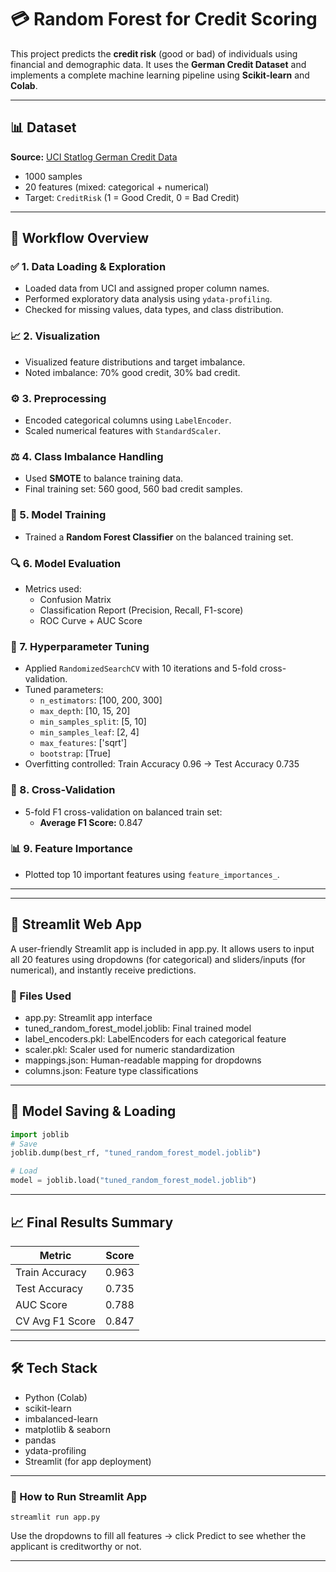 # 💳 Random Forest for Credit Scoring

This project predicts the **credit risk** (good or bad) of individuals using financial and demographic data. It uses the **German Credit Dataset** and implements a complete machine learning pipeline using **Scikit-learn** and **Colab**.

---

## 📊 Dataset

**Source:** [UCI Statlog German Credit Data](https://archive.ics.uci.edu/dataset/144/statlog+german+credit+data)  
- 1000 samples  
- 20 features (mixed: categorical + numerical)  
- Target: `CreditRisk` (1 = Good Credit, 0 = Bad Credit)

---

## 🧭 Workflow Overview

### ✅ 1. Data Loading & Exploration
- Loaded data from UCI and assigned proper column names.
- Performed exploratory data analysis using `ydata-profiling`.
- Checked for missing values, data types, and class distribution.

### 📈 2. Visualization
- Visualized feature distributions and target imbalance.
- Noted imbalance: 70% good credit, 30% bad credit.

### ⚙️ 3. Preprocessing
- Encoded categorical columns using `LabelEncoder`.
- Scaled numerical features with `StandardScaler`.

### ⚖️ 4. Class Imbalance Handling
- Used **SMOTE** to balance training data.
- Final training set: 560 good, 560 bad credit samples.

### 🌲 5. Model Training
- Trained a **Random Forest Classifier** on the balanced training set.

### 🔍 6. Model Evaluation
- Metrics used:
  - Confusion Matrix
  - Classification Report (Precision, Recall, F1-score)
  - ROC Curve + AUC Score

### 🔧 7. Hyperparameter Tuning
- Applied `RandomizedSearchCV` with 10 iterations and 5-fold cross-validation.
- Tuned parameters:
  - `n_estimators`: [100, 200, 300]
  - `max_depth`: [10, 15, 20]
  - `min_samples_split`: [5, 10]
  - `min_samples_leaf`: [2, 4]
  - `max_features`: ['sqrt']
  - `bootstrap`: [True]
- Overfitting controlled: Train Accuracy 0.96 → Test Accuracy 0.735

### 🔁 8. Cross-Validation
- 5-fold F1 cross-validation on balanced train set:
  - **Average F1 Score:** 0.847

### 📊 9. Feature Importance
- Plotted top 10 important features using `feature_importances_`.

---
---

## 💽 Streamlit Web App

A user-friendly Streamlit app is included in app.py. It allows users to input all 20 features using dropdowns (for categorical) and sliders/inputs (for numerical), and instantly receive predictions.

### 📂 Files Used
- app.py: Streamlit app interface
- tuned_random_forest_model.joblib: Final trained model
- label_encoders.pkl: LabelEncoders for each categorical feature
- scaler.pkl: Scaler used for numeric standardization
- mappings.json: Human-readable mapping for dropdowns
- columns.json: Feature type classifications

---

## 💾 Model Saving & Loading

```python
import joblib
# Save
joblib.dump(best_rf, "tuned_random_forest_model.joblib")

# Load
model = joblib.load("tuned_random_forest_model.joblib")
```

---

## 📈 Final Results Summary

| Metric              | Score    |
|---------------------|----------|
| Train Accuracy      | 0.963    |
| Test Accuracy       | 0.735    |
| AUC Score           | 0.788    |
| CV Avg F1 Score     | 0.847    |

---

## 🛠 Tech Stack

- Python (Colab)
- scikit-learn
- imbalanced-learn
- matplotlib & seaborn
- pandas
- ydata-profiling
- Streamlit (for app deployment)

---

### 🚀 How to Run Streamlit App
```
streamlit run app.py
```
Use the dropdowns to fill all features → click Predict to see whether the applicant is creditworthy or not.

---
